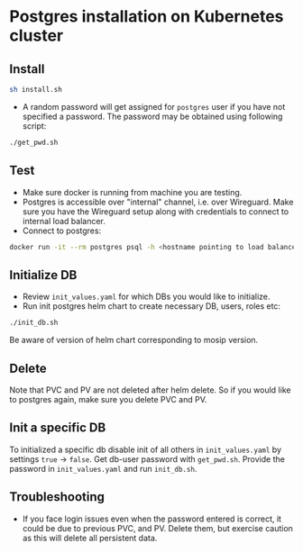 # Postgres installation on Kubernetes cluster

## Install 
```sh
sh install.sh
```
* A random password will get assigned for `postgres` user if you have not specified a password.  The password may be obtained using following script:
```sh
./get_pwd.sh
```
## Test
* Make sure docker is running from machine you are testing.
* Postgres is accessible over "internal" channel, i.e. over Wireguard.  Make sure you have the Wireguard setup along with credentials to connect to internal load balancer.
* Connect to postgres:
```sh
docker run -it --rm postgres psql -h <hostname pointing to load balancer> -U postgres -p 5432
```
## Initialize DB
* Review `init_values.yaml` for  which DBs you would like to initialize.
* Run init postgres helm chart to create necessary DB, users, roles etc:
```sh
./init_db.sh
```
Be aware of version of helm chart corresponding to mosip version.

## Delete
Note that PVC and PV are not deleted after helm delete.  So if you would like to postgres again, make sure you delete PVC and PV.

## Init a specific DB
To initialized a specific db disable init of all others in `init_values.yaml` by settings `true` -> `false`.  Get db-user password with `get_pwd.sh`.  Provide the password in `init_values.yaml` and run `init_db.sh`.

## Troubleshooting
* If you face login issues even when the password entered is correct, it could be due to previous PVC, and PV.  Delete them, but exercise caution as this will delete all persistent data.

